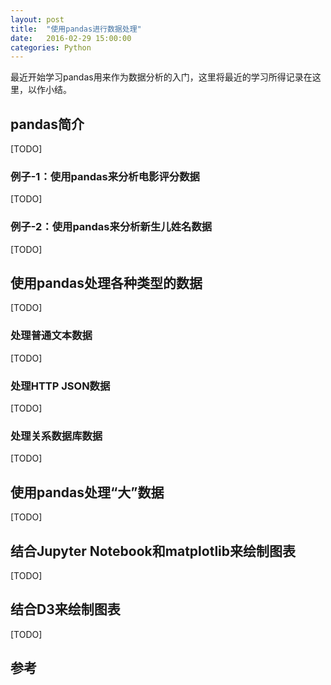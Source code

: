 ```yaml
---
layout: post
title:  "使用pandas进行数据处理"
date:   2016-02-29 15:00:00
categories: Python
---
```

最近开始学习pandas用来作为数据分析的入门，这里将最近的学习所得记录在这里，以作小结。

## pandas简介

[TODO]

### 例子-1：使用pandas来分析电影评分数据

[TODO]

### 例子-2：使用pandas来分析新生儿姓名数据

[TODO]

## 使用pandas处理各种类型的数据

[TODO]

### 处理普通文本数据

[TODO]

### 处理HTTP JSON数据

[TODO]

### 处理关系数据库数据

[TODO]

## 使用pandas处理“大”数据

[TODO]

## 结合Jupyter Notebook和matplotlib来绘制图表

[TODO]

## 结合D3来绘制图表

[TODO]

## 参考

